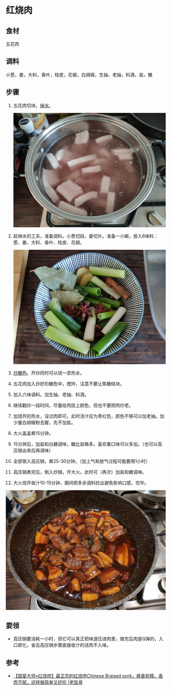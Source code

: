 # 红烧肉

## 食材

五花肉

## 调料

小葱，姜，大料，香叶，桂皮，花椒，白胡椒，生抽，老抽，料酒，盐，糖

## 步骤

1. 五花肉切块，[焯水](../技巧/焯水.MD)。

    ![image](焯水.jpg)

1. 趁焯水的工夫，准备调料。小葱切段，姜切片。准备一小碗，放入6味料：葱、姜、大料、香叶、桂皮、花椒。

    ![image](六味调料.jpg)

1. [炒糖色](../技巧/炒糖色.MD)。开炒同时可以烧一壶热水。

1. 五花肉加入炒好的糖色中，搅拌，注意不要让焦糖结块。

1. 加入六味调料。加生抽、老抽、料酒。

1. 继续翻炒一段时间，尽量给肉挂上颜色，但也不要把肉炒老。

1. 加烧开的热水，没过肉即可。此时汤汁应为枣红色，颜色不够可以加老抽。加少量白胡椒粉去腥，先不加盐。

1. 大火盖盖煮15分钟。

1. 15分钟后，加盐和白糖调味，糖比盐略多。喜欢重口味可以多加。（也可以高压锅出来后再调味）

1. 全部倒入高压锅，煮25-30分钟。（加上气和放气过程可能要用1小时）

1. 高压锅煮完后，倒入炒锅，开大火。此时可（再次）加盐和糖调味。

1. 大火烧开收汁10-15分钟，期间把多余调料捡出避免影响口感，完毕。

![image](红烧肉.jpg)

## 要领

- 高压锅要消耗一小时，但它可以真正把味道压进肉里，做完后肉是Q弹的，入口即化，省去高压锅步骤直接收汁的话肉不入味。

## 参考

- [【国宴大师•红烧肉】最正宗的红烧肉Chinese Braised pork，酱香软糯，香而不腻，这样做简单又好吃 |老饭骨](https://www.youtube.com/watch?v=vs98GFHlXVg)

